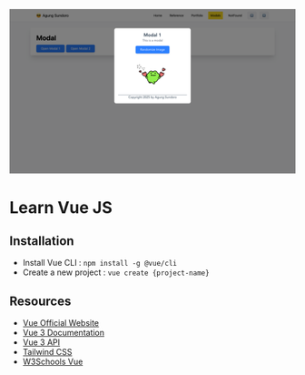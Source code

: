 ![](screenshot.png)
# Learn Vue JS

## Installation
- Install Vue CLI : `npm install -g @vue/cli`
- Create a new project : `vue create {project-name}`

## Resources
- [Vue Official Website](https://vuejs.org/)
- [Vue 3 Documentation](https://vuejs.org/guide/introduction.html)
- [Vue 3 API](https://v3.vuejs.org/api/)
- [Tailwind CSS](https://tailwindcss.com/)
- [W3Schools Vue](https://www.w3schools.com/vue/)